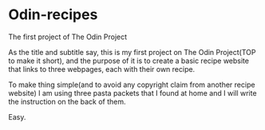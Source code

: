# Odin-recipes
The first project of The Odin Project

As the title and subtitle say, this is my first project on The Odin Project(TOP to make it short), and the purpose of it is to create a basic recipe website that links to three webpages, each with their own recipe.

To make thing simple(and to avoid any copyright claim from another recipe website) I am using three pasta packets that I found at home and I will write the instruction on the back of them.

Easy.
